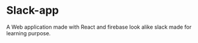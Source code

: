 # Slack-app
A Web application made with React and firebase look alike slack made for learning purpose. 

# 
